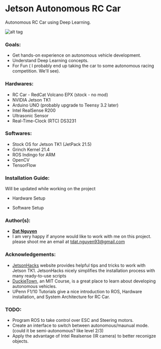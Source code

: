 # Jetson Autonomous RC Car

Autonomous RC Car using Deep Learning.

![alt tag](https://raw.githubusercontent.com/dat-ai/jetson-car/master/img/jetson-car.png)

### Goals:
* Get hands-on experience on autonomous vehicle development.
* Understand Deep Learning concepts.
* For Fun ( I probably end up taking the car to some autonomous racing competition. We'll see).

### Hardwares:

* RC Car - RedCat Volcano EPX (stock - no mod)
* NVIDIA Jetson TK1
* Arduino UNO  (probably upgrade to Teensy 3.2 later)
* Intel RealSense R200
* Ultrasonic Sensor
* Real-Time-Clock (RTC) DS3231

### Softwares:

* Stock OS for Jetson TK1 (JetPack 21.5)
* Grinch Kernel 21.4
* ROS Indingo for ARM
* OpenCV
* TensorFlow

### Installation Guide:
Will be updated while working on the project

 * Hardware Setup
 
 * Software Setup


### Author(s):
* [**Dat Nguyen**](https://github.com/dat-ai)
* I am very happy if anyone would like to work with me on this project. please shoot me an email at tdat.nguyen93@gmail.com

### Acknowledgements:
* [JetsonHacks](http://www.jetsonhacks.com/) website provides helpful tips and tricks to work with Jetson TK1. JetsonHacks nicely simplifies the installation process with many ready-to-use scripts
* [DuckieTown](http://duckietown.mit.edu), an MIT Course,  is a great place to learn about developing autonomous vehicles.
* UPenn F1/10 Tutorials give a nice introduction to ROS, Hardware installation, and System Architecture for RC Car.

### TODO:
* Program ROS to take control over ESC and Steering motors.
* Create an interface to switch between autonomous/maunual mode. (could it be semi-autonomous? like level 2/3)
* Apply the advantage of Intel Realsense (IR camera) to better reconigze objects.

